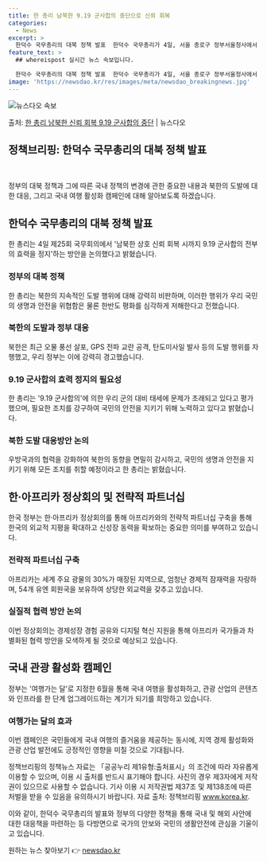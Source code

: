```yaml
---
title: 한 총리 남북한 9.19 군사합의 중단으로 신뢰 회복
categories:
  - News
excerpt: >
  한덕수 국무총리의 대북 정책 발표  한덕수 국무총리가 4일, 서울 종로구 정부서울청사에서 열린 제25회 국무…
feature_text: >
  ## whereispost 실시간 뉴스 속보입니다.

  한덕수 국무총리의 대북 정책 발표  한덕수 국무총리가 4일, 서울 종로구 정부서울청사에서 열린 제25회 국무…
image: 'https://newsdao.kr/res/images/meta/newsdao_breakingnews.jpg'
---
```


![뉴스다오 속보](https://newsdao.kr/res/images/meta/newsdao_breakingnews.jpg)

<p>출처: <a href="https://newsdao.kr/4091" rel="dofollow">한 총리 남북한 신뢰 회복 9.19 군사합의 중단</a> | 뉴스다오</p>

<h2 data-ke-size="size26">정책브리핑: 한덕수 국무총리의 대북 정책 발표</h2>
<p data-ke-size="size16">&nbsp;</p>
정부의 대북 정책과 그에 따른 국내 정책의 변경에 관한 중요한 내용과 북한의 도발에 대한 대응, 그리고 국내 여행 활성화 캠페인에 대해 알아보도록 하겠습니다. 

<h2 data-ke-size="size24">한덕수 국무총리의 대북 정책 발표</h2>
한 총리는 4일 제25회 국무회의에서 '남북한 상호 신뢰 회복 시까지 9.19 군사합의 전부의 효력을 정지'하는 방안을 논의했다고 밝혔습니다.

<h3>정부의 대북 정책</h3>
한 총리는 북한의 지속적인 도발 행위에 대해 강력히 비판하며, 이러한 행위가 우리 국민의 생명과 안전을 위협함은 물론 한반도 평화를 심각하게 저해한다고 전했습니다.

<h3>북한의 도발과 정부 대응</h3>
북한은 최근 오물 풍선 살포, GPS 전파 교란 공격, 탄도미사일 발사 등의 도발 행위를 자행했고, 우리 정부는 이에 강력히 경고했습니다.

<h3>9.19 군사합의 효력 정지의 필요성</h3>
한 총리는 '9.19 군사합의'에 의한 우리 군의 대비 태세에 문제가 초래되고 있다고 평가했으며, 필요한 조치를 강구하여 국민의 안전을 지키기 위해 노력하고 있다고 밝혔습니다.

<h3>북한 도발 대응방안 논의</h3>
우방국과의 협력을 강화하여 북한의 동향을 면밀히 감시하고, 국민의 생명과 안전을 지키기 위해 모든 조치를 취할 예정이라고 한 총리는 밝혔습니다.

<h2 data-ke-size="size24">한·아프리카 정상회의 및 전략적 파트너십</h2>
한국 정부는 한·아프리카 정상회의를 통해 아프리카와의 전략적 파트너십 구축을 통해 한국의 외교적 지평을 확대하고 신성장 동력을 확보하는 중요한 의미를 부여하고 있습니다.

<h3>전략적 파트너십 구축</h3>
아프리카는 세계 주요 광물의 30%가 매장된 지역으로, 엄청난 경제적 잠재력을 자랑하며, 54개 유엔 회원국을 보유하여 상당한 외교력을 갖추고 있습니다.

<h3>실질적 협력 방안 논의</h3>
이번 정상회의는 경제성장 경험 공유와 디지털 혁신 지원을 통해 아프리카 국가들과 차별화된 협력 방안을 모색하게 될 것으로 예상되고 있습니다.

<h2 data-ke-size="size24">국내 관광 활성화 캠페인</h2>
정부는 '여행가는 달'로 지정한 6월을 통해 국내 여행을 활성화하고, 관광 산업의 콘텐츠와 인프라를 한 단계 업그레이드하는 계기가 되기를 희망하고 있습니다.

<h3>여행가는 달의 효과</h3>
이번 캠페인은 국민들에게 국내 여행의 즐거움을 제공하는 동시에, 지역 경제 활성화와 관광 산업 발전에도 긍정적인 영향을 미칠 것으로 기대됩니다.

정책브리핑의 정책뉴스 자료는 「공공누리 제1유형:출처표시」의 조건에 따라 자유롭게 이용할 수 있으며, 이용 시 출처를 반드시 표기해야 합니다. 사진의 경우 제3자에게 저작권이 있으므로 사용할 수 없습니다. 기사 이용 시 저작권법 제37조 및 제138조에 따른 처벌을 받을 수 있음을 유의하시기 바랍니다. 자료 출처: 정책브리핑 www.korea.kr.

이와 같이, 한덕수 국무총리의 발표와 정부의 다양한 정책을 통해 국내 및 해외 사안에 대한 대응책을 마련하는 등 다방면으로 국가의 안보와 국민의 생활안전에 관심을 기울이고 있습니다. 

원하는 뉴스 찾아보기 👉 <a href="https://newsdao.kr" rel="dofollow">newsdao.kr</a>


